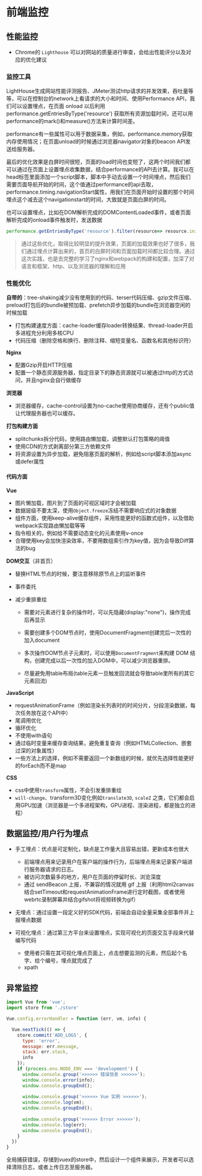 # 前端监控

## 性能监控

- Chrome的 `Lighthouse` 可以对网站的质量进行审查，会给出性能评分以及对应的优化建议

### 监控工具

LightHouse生成网站性能评测报告、JMeter测试http请求的并发效果，吞吐量等等，可以在控制台的network上看请求的大小和时间、使用Performance API，我们可以设置埋点，在页面 onload 以后利用 performance.getEntriesByType('resource') 获取所有资源加载时间，还可以用performance的mark()和measure()方法来计算时间差。

performance有一些属性可以用于数据采集，例如，performance.memory获取内存使用情况；在页面unload的时候通过浏览器navigator对象的beacon API发送给服务器。

最后的优化效果是白屏时间很短，页面的load时间也变短了，这两个时间我们都可以通过在页面上设置埋点收集数据，结合performance的API去计算。我可以在head标签里面添加一个script脚本，脚本中手动去设置一个时间埋点，然后我们需要页面导航开始的时间，这个值通过performance的api去取，performance.timing.navigationStart属性，用我们在页面开始时设置的那个时间埋点这个减去这个navigationstart的时间，大致就是页面白屏的时间。

也可以设置埋点，比如在DOM解析完成的DOMContentLoaded事件，或者页面解析完成的onload事件触发时，发送数据

```js
performance.getEntriesByType('resource').filter(resource=> resource.initiatorType == 'img')
```

> 通过这些优化，取得比较明显的提升效果，页面的加载效果也好了很多，我们通过埋点计算出来的，首页的白屏时间和页面加载时间都比较合理。通过这次实践，也是去完整的学习了nginx和webpack的构建和配置，加深了对语言和框架、http、以及浏览器的理解和应用

### 性能优化

**自带的**：tree-shaking减少没有使用到的代码、terser代码压缩、gzip文件压缩、preload打包后的bundle被预加载、prefetch异步加载的bundle在浏览器空闲的时候加载

- 打包构建速度方面：cache-loader缓存loader转换结果、thread-loader开启多进程充分利用多核CPU
- 代码压缩（删除空格和换行、删除注释、缩短变量名、函数名和其他标识符）

**Nginx**

- 配置Gzip开启HTTP压缩
- 配置一个静态资源服务器，指定目录下的静态资源就可以被通过http的方式访问，并且nginx会自行做缓存

**浏览器**

- 浏览器缓存，cache-control设置为no-cache使用协商缓存，还有个public值让代理服务器也可以缓存。

**打包构建方面**

- splitchunks拆分代码，使用路由懒加载，调整默认打包策略的阈值
- 使用CDN的方式剥离部分第三方依赖文件
- 将资源设置为异步加载，避免阻塞页面的解析，例如给script脚本添加async或defer属性

#### 代码方面

**Vue**

- 图片懒加载，图片到了页面的可视区域时才会被加载
- 数据层级不要太深，使用`Object.freeze`冻结不需要响应式的对象数据
- 组件方面，使用keep-alive缓存组件，采用性能更好的函数式组件，以及借助webpack实现路由懒加载等等
- 指令相关的，例如给不需要动态变化的元素使用v-once
- 合理使用key会加快渲染效率，不要用数组索引作为key值，因为会导致Diff算法的bug

**DOM交互**（非首页）

- 替换HTML节点的时候，要注意移除原节点上的监听事件

- 事件委托

- 减少重排重绘

  - 需要对元素进行复杂的操作时，可以先隐藏(display:"none")，操作完成后再显示

  - 需要创建多个DOM节点时，使用DocumentFragment创建完后一次性的加入document

  - 多次操作DOM节点子元素时，可以使用`DocumentFragment`来构建 DOM 结构，创建完成以后一次性的加入DOM中，可以减少浏览器重排。

  - 尽量避免用table布局(table元素一旦触发回流就会导致table里所有的其它元素回流)

**JavaScript**

- requestAnimationFrame（例如渲染长列表时的时间分片，分段渲染数据，每次任务放在这个API中）
- 尾调用优化
- 循环优化
- 不使用with语句
- 通过临时变量来缓存查询结果，避免重复查询（例如HTMLCollection、嵌套过深的对象属性）
- 一些方法上的选择，例如不需要返回一个新数组的时候，就优先选择性能更好的forEach而不是map

**CSS**

- css中使用`transform`属性，不会引发重排重绘
- `will-change`、transform3D变化例如`translate3D`, `scaleZ` 之类，它们都会启用GPU加速（浏览器是一个多进程架构，GPU进程、渲染进程，都是独立的进程）



## 数据监控/用户行为埋点

- 手工埋点：优点是可定制化，缺点是工作量大且容易出错，更新成本也很大
  - 前端埋点用来记录用户在客户端的操作行为，后端埋点用来记录客户端进行服务器请求的日志。
  - 被访问次数最多的地方，用户在页面的停留时长、浏览深度
  - 通过 sendBeacon 上报，不兼容的情况就用 gif 上报（利用html2canvas结合setTimeout和requestAnimationFrame进行定时截图，或者使用webrtc录制屏幕并结合gifshot将视频转换为gif）

- 无埋点：通过设置一段定义好的SDK代码，前端会自动全量采集全部事件并上报埋点数据
- 可视化埋点：通过第三方平台来设置埋点，实现可视化的页面交互手段来代替编写代码
  - 使用者只需在其可视化埋点页面上，点击想要监测的元素，然后起个名字、给个编号，埋点就完成了
  - xpath




## 异常监控

```js
import Vue from 'vue';
import store from './store'

Vue.config.errorHandler = function (err, vm, info) {

  Vue.nextTick(() => {
    store.commit('ADD_LOGS', {
      type: 'error',
      message: err.message,
      stack: err.stack,
      info
    });
    if (process.env.NODE_ENV === 'development') {
      window.console.group('>>>>>> 错误信息 >>>>>>');
      window.console.error(info);
      window.console.groupEnd();
      
      window.console.group('>>>>>> Vue 实例 >>>>>>');
      window.console.log(vm);
      window.console.groupEnd();
      
      window.console.group('>>>>>> Error >>>>>>');
      window.console.log(err);
      window.console.groupEnd();
    }
  })
}
```

全局捕获错误，存储到vuex的store中，然后设计一个组件来展示，开发者可以选择清除日志，或者上传日志至服务器。
